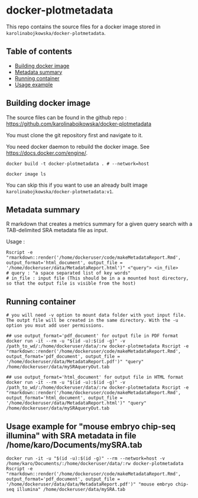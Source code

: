 # docker-plotmetadata

This repo contains the source files for a docker image stored in `karolinabojkowska/docker-plotmetadata`.

## Table of contents
* [Building docker image](#Building-docker-image)
* [Metadata summary](#Metadata-summary)
* [Running container](#Running-container)
* [Usage example](#Usage-example)

## Building docker image

The source files can be found in the github repo : https://github.com/karolinabojkowska/docker-plotmetadata 

You must clone the git repository first and navigate to it. 

You need docker daemon to rebuild the docker image. See https://docs.docker.com/engine/.
```
docker build -t docker-plotmetadata . # --network=host

docker image ls 

```
You can skip this if you want to use an already built image `karolinabojkowska/docker-plotmetadata:v1`. 

## Metadata summary 

R markdown that creates a metrics summary for a given query search with a TAB-delimited SRA metadata file as input.

Usage :
```
Rscript -e "rmarkdown::render('/home/dockeruser/code/makeMetadataReport.Rmd', output_format='html_document', output_file = '/home/dockeruser/data/MetadataReport.html')" <"query"> <in_file>
# query : "a space separated list of key words"
# in_file : input file (This should be in a a mounted host directory, so that the output file is visible from the host)

```
## Running container
```
# you will need -v option to mount data folder with yout input file. The outpt file will be created in the same directory. With the -u option you msut add user permissions.

## use output_format='pdf_document' for output file in PDF format
docker run -it --rm -u "$(id -u):$(id -g)" -v /path_to_wd/:/home/dockeruser/data/:rw docker-plotmetadata Rscript -e "rmarkdown::render('/home/dockeruser/code/makeMetadataReport.Rmd', output_format='pdf_document', output_file = '/home/dockeruser/data/MetadataReport.pdf')" "query" /home/dockeruser/data/mySRAqueryOut.tab

## use output_format='html_document' for output file in HTML format
docker run -it --rm -u "$(id -u):$(id -g)" -v /path_to_wd/:/home/dockeruser/data/:rw docker-plotmetadata Rscript -e "rmarkdown::render('/home/dockeruser/code/makeMetadataReport.Rmd', output_format='html_document', output_file = '/home/dockeruser/data/MetadataReport.html')" "query" /home/dockeruser/data/mySRAqueryOut.tab

```
## Usage example for "mouse embryo chip-seq illumina" with SRA metadata in file /home/karo/Documents/mySRA.tab
```
docker run -it -u "$(id -u):$(id -g)" --rm --network=host -v /home/karo/Documents/:/home/dockeruser/data/:rw docker-plotmetadata Rscript -e "rmarkdown::render('/home/dockeruser/code/makeMetadataReport.Rmd', output_format='pdf_document', output_file = '/home/dockeruser/data/data/MetadataReport.pdf')" "mouse embryo chip-seq illumina" /home/dockeruser/data/mySRA.tab
```



